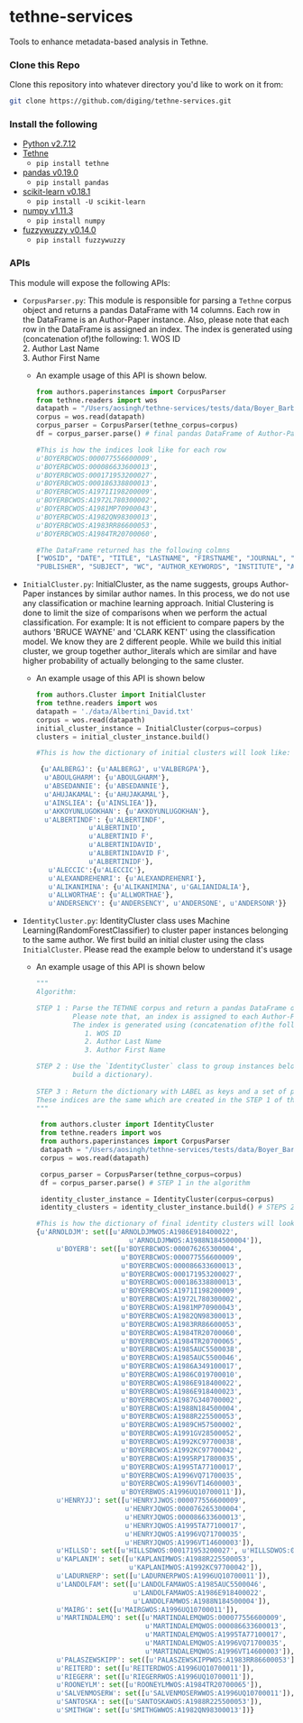 # tethne-services
Tools to enhance metadata-based analysis in Tethne.


### Clone this Repo
Clone this repository into whatever directory you'd like to work on it from:

```bash
git clone https://github.com/diging/tethne-services.git
```

### Install the following
*   [Python v2.7.12](https://www.python.org/downloads/release/python-2712/)
*   [Tethne](http://pythonhosted.org/tethne/)
    *   `pip install tethne`
*   [pandas v0.19.0](http://pandas.pydata.org/)
    *   `pip install pandas`
*   [scikit-learn v0.18.1](http://scikit-learn.org/stable/)
    *   `pip install -U scikit-learn`
*   [numpy v1.11.3](http://www.numpy.org/)
    *   `pip install numpy`
*   [fuzzywuzzy v0.14.0](https://pypi.python.org/pypi/fuzzywuzzy)
    *   `pip install fuzzywuzzy`


### APIs

This module will expose the following APIs:

* `CorpusParser.py`: 
This module is responsible for parsing a `Tethne` corpus object and returns a pandas DataFrame with 14 columns. 
Each row in the DataFrame is an Author-Paper instance. Also, please note that each row in the DataFrame is assigned an index.
The index is generated using (concatenation of)the following:
                    1. WOS ID         
                    2. Author Last Name             
                    3. Author First Name

    * An example usage of this API is shown below.
    
        ```python
        from authors.paperinstances import CorpusParser
        from tethne.readers import wos
        datapath = "/Users/aosingh/tethne-services/tests/data/Boyer_Barbara.txt"
        corpus = wos.read(datapath)
        corpus_parser = CorpusParser(tethne_corpus=corpus)
        df = corpus_parser.parse() # final pandas DataFrame of Author-Paper instances.
        
        #This is how the indices look like for each row
        u'BOYERBCWOS:000077556600009',
        u'BOYERBCWOS:000086633600013',
        u'BOYERBCWOS:000171953200027',
        u'BOYERBCWOS:000186338800013',
        u'BOYERBCWOS:A1971I198200009',
        u'BOYERBCWOS:A1972L780300002',
        u'BOYERBCWOS:A1981MP70900043',
        u'BOYERBCWOS:A1982QN98300013',
        u'BOYERBCWOS:A1983RR86600053',
        u'BOYERBCWOS:A1984TR20700060',
        
        #The DataFrame returned has the following colmns
        ["WOSID", "DATE", "TITLE", "LASTNAME", "FIRSTNAME", "JOURNAL", "EMAILADDRESS",
        "PUBLISHER", "SUBJECT", "WC", "AUTHOR_KEYWORDS", "INSTITUTE", "AUTH_LITERAL", "CO-AUTHORS"]
        
        ```
     
* `InitialCluster.py`: 
InitialCluster, as the name suggests, groups Author-Paper instances by similar author names. In this process, we
do not use any classification or machine learning approach. Initial Clustering is done to limit the size of comparisons when we perform the actual classification.
For example: It is not efficient to compare papers by the authors 'BRUCE WAYNE' and 'CLARK KENT' using the classification model. We know they are 2 different people.
While we build this initial cluster, we group together author_literals which are similar and have higher probability of actually belonging to the same cluster.

    * An example usage of this API is shown below 
    
        ```python
        from authors.Cluster import InitialCluster
        from tethne.readers import wos
        datapath = './data/Albertini_David.txt'
        corpus = wos.read(datapath)
        initial_cluster_instance = InitialCluster(corpus=corpus)
        clusters = initial_cluster_instance.build()
        
        #This is how the dictionary of initial clusters will look like:
        
         {u'AALBERGJ': {u'AALBERGJ', u'VALBERGPA'},
          u'ABOULGHARM': {u'ABOULGHARM'},
          u'ABSEDANNIE': {u'ABSEDANNIE'},
          u'AHUJAKAMAL': {u'AHUJAKAMAL'},
          u'AINSLIEA': {u'AINSLIEA']},
          u'AKKOYUNLUGOKHAN': {u'AKKOYUNLUGOKHAN'},
          u'ALBERTINDF': {u'ALBERTINDF',
                     u'ALBERTINID',
                     u'ALBERTINID F',
                     u'ALBERTINIDAVID',
                     u'ALBERTINIDAVID F',
                     u'ALBERTINIDF'},
           u'ALECCIC':{u'ALECCIC'},
           u'ALEXANDREHENRI': {u'ALEXANDREHENRI'},
           u'ALIKANIMINA': {u'ALIKANIMINA', u'GALIANIDALIA'},
           u'ALLWORTHAE': {u'ALLWORTHAE'},
           u'ANDERSENCY': {u'ANDERSENCY', u'ANDERSONE', u'ANDERSONR'}}
        
        
        ```

* `IdentityCluster.py`: 
IdentityCluster class uses Machine Learning(RandomForestClassifier) to cluster paper instances belonging to the same
author. We first build an initial cluster using the class `InitialCluster`. Please read the example below to understand it's usage

    * An example usage of this API is shown below 
    
        ```python
        """
        Algorithm: 
        
        STEP 1 : Parse the TETHNE corpus and return a pandas DataFrame of Author-paper instances. 
                 Please note that, an index is assigned to each Author-Paper instance.
                 The index is generated using (concatenation of)the following:
                    1. WOS ID
                    2. Author Last Name
                    3. Author First Name

        STEP 2 : Use the `IdentityCluster` class to group instances belonging to the same class(Basically, 
                 build a dictionary).   
              
        STEP 3 : Return the dictionary with LABEL as keys and a set of pandas DataFrame indexes as values. 
        These indices are the same which are created in the STEP 1 of the algorithm
        """
        
         from authors.cluster import IdentityCluster
         from tethne.readers import wos
         from authors.paperinstances import CorpusParser
         datapath = "/Users/aosingh/tethne-services/tests/data/Boyer_Barbara.txt"
         corpus = wos.read(datapath)

         corpus_parser = CorpusParser(tethne_corpus=corpus)
         df = corpus_parser.parse() # STEP 1 in the algorithm

         identity_cluster_instance = IdentityCluster(corpus=corpus)
         identity_clusters = identity_cluster_instance.build() # STEPS 2 and 3 in the algorithm
        
        #This is how the dictionary of final identity clusters will look like:
        {u'ARNOLDJM': set([u'ARNOLDJMWOS:A1986E918400022',
                               u'ARNOLDJMWOS:A1988N184500004']),
             u'BOYERB': set([u'BOYERBCWOS:000076265300004',
                             u'BOYERBCWOS:000077556600009',
                             u'BOYERBCWOS:000086633600013',
                             u'BOYERBCWOS:000171953200027',
                             u'BOYERBCWOS:000186338800013',
                             u'BOYERBCWOS:A1971I198200009',
                             u'BOYERBCWOS:A1972L780300002',
                             u'BOYERBCWOS:A1981MP70900043',
                             u'BOYERBCWOS:A1982QN98300013',
                             u'BOYERBCWOS:A1983RR86600053',
                             u'BOYERBCWOS:A1984TR20700060',
                             u'BOYERBCWOS:A1984TR20700065',
                             u'BOYERBCWOS:A1985AUC5500038',
                             u'BOYERBCWOS:A1985AUC5500046',
                             u'BOYERBCWOS:A1986A349100017',
                             u'BOYERBCWOS:A1986C019700010',
                             u'BOYERBCWOS:A1986E918400022',
                             u'BOYERBCWOS:A1986E918400023',
                             u'BOYERBCWOS:A1987G340700002',
                             u'BOYERBCWOS:A1988N184500004',
                             u'BOYERBCWOS:A1988R225500053',
                             u'BOYERBCWOS:A1989CH57500002',
                             u'BOYERBCWOS:A1991GV28500052',
                             u'BOYERBCWOS:A1992KC97700038',
                             u'BOYERBCWOS:A1992KC97700042',
                             u'BOYERBCWOS:A1995RP17800035',
                             u'BOYERBCWOS:A1995TA77100017',
                             u'BOYERBCWOS:A1996VQ71700035',
                             u'BOYERBCWOS:A1996VT14600003',
                             u'BOYERBWOS:A1996UQ10700011']),
             u'HENRYJJ': set([u'HENRYJJWOS:000077556600009',
                              u'HENRYJQWOS:000076265300004',
                              u'HENRYJQWOS:000086633600013',
                              u'HENRYJQWOS:A1995TA77100017',
                              u'HENRYJQWOS:A1996VQ71700035',
                              u'HENRYJQWOS:A1996VT14600003']),
             u'HILLSD': set([u'HILLSDWOS:000171953200027', u'HILLSDWOS:000186338800013']),
             u'KAPLANIM': set([u'KAPLANIMWOS:A1988R225500053',
                               u'KAPLANIMWOS:A1992KC97700042']),
             u'LADURNERP': set([u'LADURNERPWOS:A1996UQ10700011']),
             u'LANDOLFAM': set([u'LANDOLFAMAWOS:A1985AUC5500046',
                                u'LANDOLFAMAWOS:A1986E918400022',
                                u'LANDOLFAMWOS:A1988N184500004']),
             u'MAIRG': set([u'MAIRGWOS:A1996UQ10700011']),
             u'MARTINDALEMQ': set([u'MARTINDALEMQWOS:000077556600009',
                                   u'MARTINDALEMQWOS:000086633600013',
                                   u'MARTINDALEMQWOS:A1995TA77100017',
                                   u'MARTINDALEMQWOS:A1996VQ71700035',
                                   u'MARTINDALEMQWOS:A1996VT14600003']),
             u'PALASZEWSKIPP': set([u'PALASZEWSKIPPWOS:A1983RR86600053']),
             u'REITERD': set([u'REITERDWOS:A1996UQ10700011']),
             u'RIEGERR': set([u'RIEGERRWOS:A1996UQ10700011']),
             u'ROONEYLM': set([u'ROONEYLMWOS:A1984TR20700065']),
             u'SALVENMOSERW': set([u'SALVENMOSERWWOS:A1996UQ10700011']),
             u'SANTOSKA': set([u'SANTOSKAWOS:A1988R225500053']),
             u'SMITHGW': set([u'SMITHGWWOS:A1982QN98300013'])}
        ```


 

